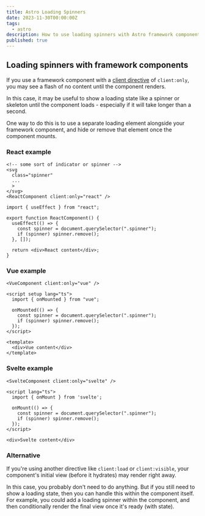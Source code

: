 ```yaml
---
title: Astro Loading Spinners
date: 2023-11-30T00:00:00Z
tags:
  - astro
description: How to use loading spinners with Astro framework components
published: true
---
```


<section>

## Loading spinners with framework components

If you use a framework component with a [client directive](https://docs.astro.build/en/reference/directives-reference/#clientonly) of `client:only`, you may see a flash of no content until the component renders.

In this case, it may be useful to show a loading state like a spinner or skeleton until the component loads - especially if it will take longer than a second.

One way to do this is to use a separate loading element alongside your framework component, and hide or remove that element once the component mounts.

</section>

<section>

### React example

```astro title="*.astro"
<!-- some sort of indicator or spinner --> 
<svg
  class="spinner"
  ...
  >
</svg>
<ReactComponent client:only="react" />
```

```tsx  title="ReactComponent.tsx"
import { useEffect } from "react";

export function ReactComponent() {
  useEffect(() => {
    const spinner = document.querySelector(".spinner");
    if (spinner) spinner.remove();
  }, []);

  return <div>React content</div>;
}

```

</section>

<section>

### Vue example

```astro
<VueComponent client:only="vue" />
```

```vue title="VueComponent.vue"
<script setup lang="ts">
  import { onMounted } from "vue";

  onMounted(() => {
    const spinner = document.querySelector(".spinner");
    if (spinner) spinner.remove();
  });
</script>

<template>
  <div>Vue content</div>
</template>
```

</section>

<section>

### Svelte example

```astro
<SvelteComponent client:only="svelte" />
```

```svelte title="SvelteComponent.svelte"
<script lang="ts">
  import { onMount } from 'svelte';

  onMount(() => {
    const spinner = document.querySelector(".spinner");
    if (spinner) spinner.remove();
  });
</script>

<div>Svelte content</div>
```

</section>

<section>

### Alternative

If you're using another directive like `client:load` or `client:visible`, your component's initial view (before it hydrates) may render right away. 

In this case, you probably don't need to do anything. But if you still need to show a loading state, then you can handle this within the component itself. For example, you could add a loading spinner within the component, and then conditionally render the final view once it's ready (with state).
</section>
